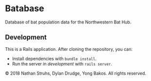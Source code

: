 # Batabase

Database of bat population data for the Northwestern Bat Hub.

## Development

This is a Rails application. After cloning the repository, you can:

* Install dependencies with `bundle install`.
* Run the server in _development_ with `rails server`.

&copy; 2018 Nathan Struhs, Dylan Drudge, Yong Bakos. All rights reserved.